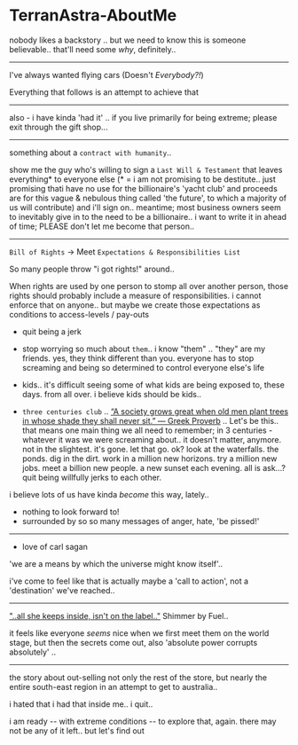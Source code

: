 
# TerranAstra-AboutMe

nobody likes a backstory .. but we need to know this is someone believable.. that'll need some _why_, definitely.. 

---
I've always wanted flying cars (Doesn't _Everybody?!_)

Everything that follows is an attempt to achieve that 



--- 
also - i have kinda 'had it' .. if you live primarily for being extreme; please exit through the gift shop... 

---
something about a `contract with humanity`.. 

show me the guy who's willing to sign a `Last Will & Testament` that leaves everything* to everyone else (* = i am not promising to be destitute.. just promising thati have no use for the billionaire's 'yacht club' and proceeds are for this vague & nebulous thing called 'the future', to which a majority of us will contribute) and i'll sign on.. meantime; most business owners seem to inevitably give in to the need to be a billionaire.. i want to write it in ahead of time; PLEASE don't let me become that person.. 

---
`Bill of Rights` -> Meet `Expectations & Responsibilities List`

So many people throw "i got rights!" around.. 

When rights are used by one person to stomp all over another person, those rights should probably include a measure of responsibilities. i cannot enforce that on anyone.. but maybe we create those expectations as conditions to access-levels / pay-outs 

 - quit being a jerk

 - stop worrying so much about `them`.. i know "them" .. "they" are my friends. yes, they think different than you. everyone has to stop screaming and being so determined to control everyone else's life

 - kids.. it's difficult seeing some of what kids are being exposed to, these days. from all over. i believe kids should be kids.. 
 
 - `three centuries club` .. [“A society grows great when old men plant trees in whose shade they shall never sit.” — Greek Proverb](https://medium.com/@RickSnyder/a-society-grows-great-when-old-men-plant-trees-in-whose-shade-they-shall-never-sit-3a670d939a64#:~:text=Top%20highlight-,%E2%80%9CA%20society%20grows%20great%20when%20old%20men%20plant%20trees%20in,never%20sit.%E2%80%9D%20%E2%80%94%20Greek%20Proverb) .. Let's be this.. that means one main thing we all need to remember; in 3 centuries - whatever it was we were screaming about.. it doesn't matter, anymore. not in the slightest. it's gone. let that go. ok? look at the waterfalls. the ponds. dig in the dirt. work in a million new horizons. try a million new jobs. meet a billion new people. a new sunset each evening. all is ask...? quit being willfully jerks to each other. 

 i believe lots of us have kinda _become_ this way, lately.. 
  - nothing to look forward to!
  - surrounded by so so many messages of anger, hate, 'be pissed!' 

--- 
 - love of carl sagan

'we are a means by which the universe might know itself'.. 

i've come to feel like that is actually maybe a 'call to action', not a 'destination' we've reached..

---

["..all she keeps inside, isn't on the label.."](https://www.youtube.com/watch?v=XMLAOkvDfG4) Shimmer by Fuel.. 
 
 it feels like everyone _seems_ nice when we first meet them on the world stage, but then the secrets come out, also 'absolute power corrupts absolutely' .. 

 ---
the story about out-selling not only the rest of the store, but nearly the entire south-east region in an attempt to get to australia.. 

i hated that i had that inside me.. i quit..

i am ready -- with extreme conditions -- to explore that, again. there may not be any of it left.. but let's find out 
